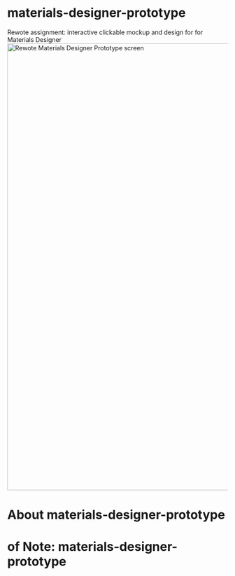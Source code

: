 # materials-designer-prototype
Rewote assignment:  interactive clickable mockup and design for for Materials Designer
<img width="1023" alt="Rewote Materials Designer Prototype screen" src="https://github.com/raison00/materials-designer-prototype/assets/8105802/48e6039f-52ca-42ca-a82f-7bbeedaa2e3c">


# About materials-designer-prototype

# of Note: materials-designer-prototype
